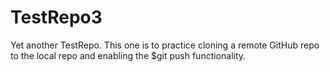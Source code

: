 # TestRepo3
Yet another TestRepo. This one is to practice cloning a remote GitHub repo to the local repo and enabling the $git push functionality.
